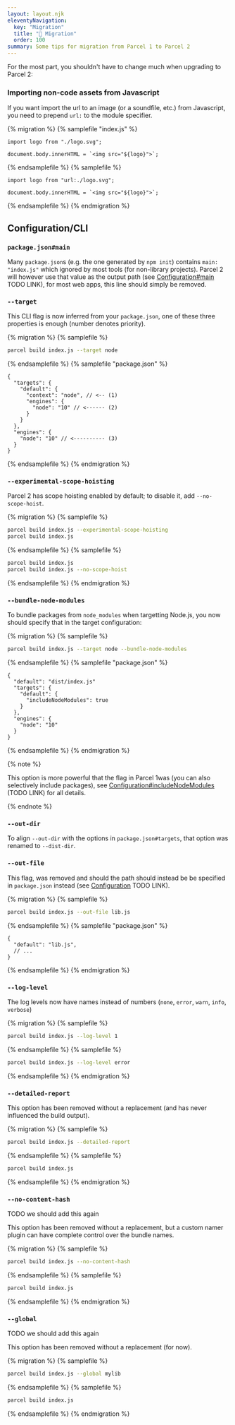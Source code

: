 ```yaml
---
layout: layout.njk
eleventyNavigation:
  key: "Migration"
  title: "🚚 Migration"
  order: 100
summary: Some tips for migration from Parcel 1 to Parcel 2
---
```


For the most part, you shouldn't have to change much when upgrading to Parcel 2:

### Importing non-code assets from Javascript

If you want import the url to an image (or a soundfile, etc.) from Javascript, you need to prepend `url:` to the module specifier.

{% migration %}
{% samplefile "index.js" %}

```js/0
import logo from "./logo.svg";

document.body.innerHTML = `<img src="${logo}">`;
```

{% endsamplefile %}
{% samplefile %}

```js/0
import logo from "url:./logo.svg";

document.body.innerHTML = `<img src="${logo}">`;
```

{% endsamplefile %}
{% endmigration %}

## Configuration/CLI

### `package.json#main`

Many `package.json`s (e.g. the one generated by `npm init`) contains `main: "index.js"` which ignored by most tools (for non-library projects). Parcel 2 will however use that value as the output path (see [Configuration#main](/getting-started/configuration#main) TODO LINK),
for most web apps, this line should simply be removed.

### `--target`

This CLI flag is now inferred from your `package.json`, one of these three properties is enough (number denotes priority).

{% migration %}
{% samplefile %}

```bash
parcel build index.js --target node
```

{% endsamplefile %}
{% samplefile "package.json" %}

```json5/3,5,10
{
  "targets": {
    "default": {
      "context": "node", // <-- (1)
      "engines": {
        "node": "10" // <------ (2)
      }
    }
  },
  "engines": {
    "node": "10" // <---------- (3)
  }
}
```

{% endsamplefile %}
{% endmigration %}


### `--experimental-scope-hoisting`

Parcel 2 has scope hoisting enabled by default; to disable it, add `--no-scope-hoist`.

{% migration %}
{% samplefile %}

```bash
parcel build index.js --experimental-scope-hoisting
parcel build index.js
```

{% endsamplefile %}
{% samplefile %}

```bash
parcel build index.js
parcel build index.js --no-scope-hoist
```

{% endsamplefile %}
{% endmigration %}


### `--bundle-node-modules`

To bundle packages from `node_modules` when targetting Node.js, you now should specify that in the target configuration:

{% migration %}
{% samplefile %}

```bash
parcel build index.js --target node --bundle-node-modules
```

{% endsamplefile %}
{% samplefile "package.json" %}

```json5/8
{
  "default": "dist/index.js"
  "targets": {
    "default": {
      "includeNodeModules": true
    }
  },
  "engines": {
    "node": "10"
  }
}
```

{% endsamplefile %}
{% endmigration %}


{% note %}

This option is more powerful that the flag in Parcel 1was (you can also selectively include packages), see [Configuration#includeNodeModules](/getting-started/configuration#includeNodeModules) (TODO LINK) for all details.

{% endnote %}

### `--out-dir`

To align `--out-dir` with the options in `package.json#targets`, that option was renamed to `--dist-dir`.

### `--out-file`

This flag, was removed and should the path should instead be be specified in `package.json` instead (see [Configuration](/getting-started/configuration) TODO LINK).

{% migration %}
{% samplefile %}

```bash
parcel build index.js --out-file lib.js
```

{% endsamplefile %}
{% samplefile "package.json" %}

```json5/1
{
  "default": "lib.js",
  // ...
}
```

{% endsamplefile %}
{% endmigration %}

### `--log-level`

The log levels now have names instead of numbers (`none`, `error`, `warn`, `info`, `verbose`)

{% migration %}
{% samplefile %}

```bash
parcel build index.js --log-level 1
```

{% endsamplefile %}
{% samplefile %}

```bash
parcel build index.js --log-level error
```

{% endsamplefile %}
{% endmigration %}

### `--detailed-report`

This option has been removed without a replacement (and has never influenced the build output).

{% migration %}
{% samplefile %}

```bash
parcel build index.js --detailed-report
```

{% endsamplefile %}
{% samplefile %}

```bash
parcel build index.js
```

{% endsamplefile %}
{% endmigration %}

### `--no-content-hash`

TODO we should add this again

This option has been removed without a replacement, but a custom namer plugin can have complete control over the bundle names.

{% migration %}
{% samplefile %}

```bash
parcel build index.js --no-content-hash
```

{% endsamplefile %}
{% samplefile %}

```bash
parcel build index.js
```

{% endsamplefile %}
{% endmigration %}

### `--global`

TODO we should add this again

This option has been removed without a replacement (for now).

{% migration %}
{% samplefile %}

```bash
parcel build index.js --global mylib
```

{% endsamplefile %}
{% samplefile %}

```bash
parcel build index.js
```

{% endsamplefile %}
{% endmigration %}
